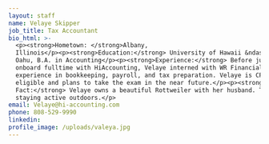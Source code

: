 ```yaml
---
layout: staff
name: Velaye Skipper
job_title: Tax Accountant
bio_html: >-
  <p><strong>Hometown: </strong>Albany,
  Illinois</p><p><strong>Education:</strong> University of Hawaii &ndash; West
  Oahu, B.A. in Accounting</p><p><strong>Experience:</strong> Before jumping
  onboard fulltime with HiAccounting, Velaye interned with WR Financial gaining
  experience in bookkeeping, payroll, and tax preparation. Velaye is CPA
  eligible and plans to take the exam in the near future.</p><p><strong>Fun
  Fact:</strong> Velaye owns a beautiful Rottweiler with her husband. They enjoy
  staying active outdoors.</p>
email: Velaye@hi-accounting.com
phone: 808-529-9990
linkedin:
profile_image: /uploads/valeya.jpg
---
```


